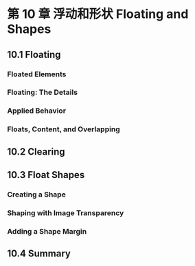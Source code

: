 # 第 10 章 浮动和形状 Floating and Shapes

## 10.1 Floating

### Floated Elements

### Floating: The Details

### Applied Behavior

### Floats, Content, and Overlapping

## 10.2 Clearing

## 10.3 Float Shapes

### Creating a Shape

### Shaping with Image Transparency

### Adding a Shape Margin

## 10.4 Summary
